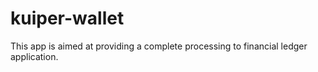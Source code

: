 # kuiper-wallet
This app is aimed at providing a complete processing to financial ledger application.
